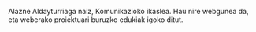

Alazne Aldayturriaga naiz, Komunikazioko ikaslea. Hau nire webgunea da, eta weberako proiektuari buruzko edukiak igoko ditut.
